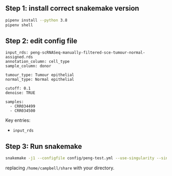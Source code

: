 
## Step 1: install correct snakemake version

```bash
pipenv install --python 3.8
pipenv shell
```

## Step 2: edit config file

```
input_rds: peng-scRNASeq-manually-filtered-sce-tumour-normal-assigned.rds
annotation_column: cell_type
sample_column: donor

tumour_type: Tumour epithelial
normal_type: Normal epithelial

cutoff: 0.1
denoise: TRUE

samples:
  - CRR034499
  - CRR034500
```

Key entries:

- `input_rds`

## Step 3: Run snakemake

```bash
snakemake -j1 --configfile config/peng-test.yml --use-singularity --singularity-args "--bind /home/campbell/share/:/home/campbell/share/"
```

replacing `/home/campbell/share` with your directory.
